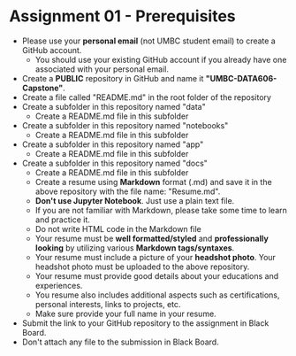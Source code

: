 # Assignment 01 - Prerequisites

- Please use your **personal email** (not UMBC student email) to create a GitHub account.
  - You should use your existing GitHub account if you already have one associated with your personal email.
- Create a **PUBLIC** repository in GitHub and name it **"UMBC-DATA606-Capstone"**.
- Create a file called "README.md" in the root folder of the repository
- Create a subfolder in this repository named "data"
  - Create a README.md file in this subfolder
- Create a subfolder in this repository named "notebooks"
  - Create a README.md file in this subfolder
- Create a subfolder in this repository named "app"
  - Create a README.md file in this subfolder
- Create a subfolder in this repository named "docs"
  - Create a README.md file in this subfolder
  - Create a resume using **Markdown** format (.md) and save it in the above repository with the file name: "Resume.md".
  - **Don't use Jupyter Notebook**. Just use a plain text file.
  - If you are not familiar with Markdown, please take some time to learn and practice it.
  - Do not write HTML code in the Markdown file
  - Your resume must be **well formatted/styled** and **professionally looking** by utilizing various **Markdown tags/syntaxes**. 
  - Your resume must include a picture of your **headshot photo**. Your headshot photo must be uploaded to the above repository.
  - Your resume must provide good details about your educations and experiences. 
  - You resume also includes additional aspects such as certifications, personal interests, links to projects, etc. 
  - Make sure provide your full name in your resume.
- Submit the link to your GitHub repository to the assignment in Black Board. 
- Don't attach any file to the submission in Black Board.
